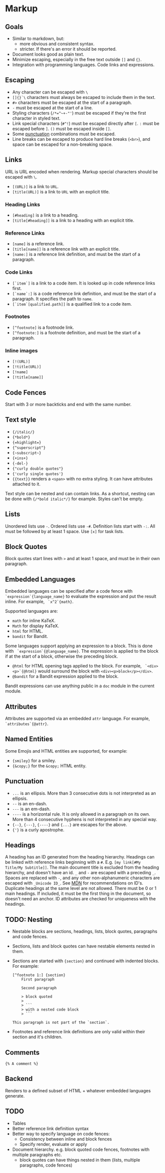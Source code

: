 # Markup

## Goals

- Similar to markdown, but:
  - more obvious and consistent syntax.
  - stricter. If there's an error it should be reported.
- Document looks good as plain text.
- Minimize escaping, especially in the free text outside `[]` and `{}`.
- Integration with programming languages. Code links and expressions.

## Escaping

- Any character can be escaped with `\`
- ``[]{}`\`` characters must always be escaped to include them in the text.
- `#>` characters must be escaped at the start of a paragraph.
- `-` must be escaped at the start of a line.
- Styling characters (`/*=^~+-"'`) must be escaped if they're the first character in styled text.
- Link special characters (`#^!`) must be escaped directly after `[`. `:` must be escaped before `]`. `()` must be escaped inside `[]`.
- Some [punctuation](#punctuation) combinations must be escaped.
- Line breaks can be escaped to produce hard line breaks (`<br>`), and space can be escaped for a non-breaking space.

## Links

URL is URL encoded when rendering. Markup special characters should be escaped with `\`.

- `[(URL)]` is a link to `URL`.
- `[title(URL)]` is a link to `URL` with an explicit title.

### Heading Links

- `[#heading]` is a link to a heading.
- `[title[#heading]]` is a link to a heading with an explicit title.

### Reference Links

- `[name]` is a reference link.
- `[title[name]]` is a reference link with an explicit title.
- `[name:]` is a reference link definition, and must be the start of a paragraph.

### Code Links

- ``[`item`]`` is a link to a code item. It is looked up in code reference links first.
- ``[`name`:]`` is a code reference link definition, and must be the start of a paragraph. It specifies the path to `name`.
- ``[`item`[qualified.path]]`` is a qualified link to a code item.

### Footnotes

- `[^footnote]` is a footnode link.
- `[^footnote:]` is a footnote definition, and must be the start of a paragraph.

### Inline images

- `[!(URL)]`
- `[!title(URL)]`
- `[!name]`
- `[!title[name]]`

## Code Fences

Start with 3 or more backticks and end with the same number.

## Text style

- `{/italic/}`
- `{*bold*}`
- `{=highlight=}`
- `{^superscript^}`
- `{~subscript~}`
- `{+ins+}`
- `{-del-}`
- `{"curly double quotes"}`
- `{'curly single quotes'}`
- `{{text}}` renders a `<span>` with no extra styling. It can have attributes attached to it.

Text style can be nested and can contain links. As a shortcut, nesting can be done with `{/*bold italic*/}` for example. Styles can't be empty.

## Lists

Unordered lists use `-`. Ordered lists use `-#`. Definition lists start with `-:`. All must be followed by at least 1 space. Use `[x]` for task lists.

## Block Quotes

Block quotes start lines with `>` and at least 1 space, and must be in their own paragraph.

## Embedded Languages

Embedded languages can be specified after a code fence with `` `expression`{language_name}`` to evaluate the expression and put the result inline. For example, `` `x^2`{math}``.

Supported languages are:

- `math` for inline KaTeX.
- `Math` for display KaTeX.
- `html` for HTML.
- `bandit` for Bandit.

Some languages support applying an expression to a block. This is done with `` `expression`{@language_name}``. The expression is applied to the block if at the start of a block, otherwise the preceding block.

- `@html` for HTML opening tags applied to the block. For example, `` `<div><p>`{@html}`` would surround the block with `<div><p>block</p></div>`.
- `@bandit` for a Bandit expression applied to the block.

Bandit expressions can use anything public in a `doc` module in the current module.

## Attributes

Attributes are supported via an embedded `attr` language. For example, `` `attributes`{@attr}``.

## Named Entities

Some Emojis and HTML entities are supported, for example:

- `{smiley}` for a smiley.
- `{&copy;}` for the `&copy;` HTML entity.

## Punctuation

- `...` is an ellipsis. More than 3 consecutive dots is not interpreted as an ellipsis.
- `--` is an en-dash.
- `---` is an em-dash.
- `----` is a horizontal rule. It is only allowed in a paragraph on its own. More than 4 consecutive hyphens is not interpreted in any special way.
- `{--}`, `{---}`, `{----}` and `{...}` are escapes for the above.
- `{'}` is a curly apostrophe.

## Headings

A heading has an ID generated from the heading hierarchy. Headings can be linked with reference links beginning with a `#`. E.g. `[my link[#My Title/My Subtitle]]`. The main document title is excluded from the heading hierarchy, and doesn't have an id. `_` and `-` are escaped with a preceding `_`. Spaces are replaced with `-`, and any other non-alphanumeric characters are escaped with `_Unicode ID_`. See [MDN](https://developer.mozilla.org/en-US/docs/Web/HTML/Global_attributes/id) for recommendations on ID's. Duplicate headings at the same level are not allowed. There must be 0 or 1 main headings. If included, it must be the first thing in the document, so doesn't need an anchor. ID attributes are checked for uniqueness with the headings.

## TODO: Nesting

- Nestable blocks are sections, headings, lists, block quotes, paragraphs and code fences.
- Sections, lists and block quotes can have nestable elements nested in them.
- Sections are started with `{section}` and continued with indented blocks. For example:

    ```bandoc
    [^footnote 1:] {section}
        First paragraph

        Second paragraph

        > block quoted
        >
        > ```
        > with a nested code block
        > ```

    This paragraph is not part of the `section`.
    ```

- Footnotes and reference link definitions are only valid within their section and it's children.

## Comments

`{% A comment %}`

## Backend

Renders to a defined subset of HTML + whatever embedded languages generate.

## TODO

- Tables
- Better reference link definition syntax
- Better way to specify language on code fences:
  - Consistency between inline and block fences
  - Specify render, evaluate or apply
- Document hierarchy. e.g. block quoted code fences, footnotes with multiple paragraphs etc.
  - block quotes can have things nested in them (lists, multiple paragraphs, code fences)
